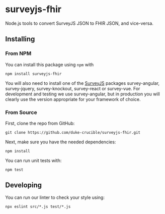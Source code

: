 # surveyjs-fhir
Node.js tools to convert SurveyJS JSON to FHIR JSON, and vice-versa.

## Installing

### From NPM

You can install this package using `npm` with
```
npm install surveyjs-fhir
```

You will also need to install one of the [SurveyJS](https://github.com/surveyjs/survey-library) packages survey-angular, survey-jquery, survey-knockout, survey-react or survey-vue.
For development and testing we use survey-angular, but in production you will clearly use the version appropriate for your framework of choice.

### From Source

First, clone the repo from GitHub:
```
git clone https://github.com/duke-crucible/surveyjs-fhir.git
```

Next, make sure you have the needed dependencies:
```
npm install
```

You can run unit tests with:
```
npm test
```

## Developing

You can run our linter to check your style using:
```
npx eslint src/*.js test/*.js
```
